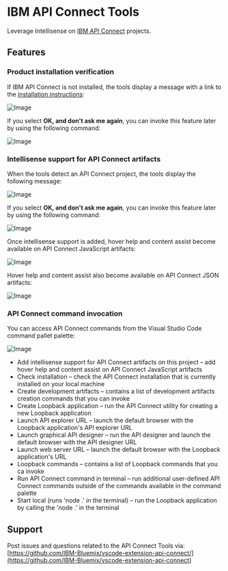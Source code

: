 # IBM API Connect Tools
Leverage Intellisense on [IBM API Connect](https://developer.ibm.com/apiconnect/) projects.

## Features

### Product installation verification
If IBM API Connect is not installed, the tools display a message with a link to the [installation instructions](https://developer.ibm.com/apiconnect/getting-started/):

![Image](https://public.dhe.ibm.com/ibmdl/export/pub/software/websphere/wasdev/updates/apiconnecttools/img/install0.png)

If you select **OK, and don't ask me again**, you can invoke this feature later by using the following command:

![Image](https://public.dhe.ibm.com/ibmdl/export/pub/software/websphere/wasdev/updates/apiconnecttools/img/install1.png)



### Intellisense support for API Connect artifacts
When the tools detect an API Connect project, the tools display the following message:

![Image](https://public.dhe.ibm.com/ibmdl/export/pub/software/websphere/wasdev/updates/apiconnecttools/img/intellisense0.png)

If you select **OK, and don't ask me again**, you can invoke this feature later by using the following command:

![Image](https://public.dhe.ibm.com/ibmdl/export/pub/software/websphere/wasdev/updates/apiconnecttools/img/intellisense1.png)

Once intellisense support is added, hover help and content assist become available on API Connect JavaScript artifacts:

![Image](https://public.dhe.ibm.com/ibmdl/export/pub/software/websphere/wasdev/updates/apiconnecttools/img/content0.png)

Hover help and content assist also become available on API Connect JSON artifacts:

![Image](https://public.dhe.ibm.com/ibmdl/export/pub/software/websphere/wasdev/updates/apiconnecttools/img/content1.png)



### API Connect command invocation
You can access API Connect commands from the Visual Studio Code command pallet palette: 

![Image](https://public.dhe.ibm.com/ibmdl/export/pub/software/websphere/wasdev/updates/apiconnecttools/img/commands0.png)

 * Add intellisense support for API Connect artifacts on this project – add hover help and content assist on API Connect JavaScript artifacts
 * Check installation – check the API Connect installation that is currently installed on your local machine
 * Create development artifacts – contains a list of development artifacts creation commands that you can invoke
 * Create Loopback application – run the API Connect utility for creating a new Loopback application
 * Launch API explorer URL – launch the default browser with the Loopback application's API explorer URL
 * Launch graphical API designer – run the API designer and launch the default browser with the API designer URL
 * Launch web server URL – launch the default browser with the Loopback application's URL
 * Loopback commands – contains a list of Loopback commands that you ca invoke
 * Run API Connect command in terminal – run additional user-defined API Connect commands outside of the commands available in the command palette
 * Start local (runs 'node .' in the terminal) – run the Loopback application by calling the 'node .' in the terminal



## Support
Post issues and questions related to the API Connect Tools via: [https://github.com/IBM-Bluemix/vscode-extension-api-connect/](https://github.com/IBM-Bluemix/vscode-extension-api-connect)
